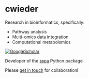 # cwieder

Research in bioinformatics, specifically:
- Pathway analysis 
- Multi-omics data integration
- Computational metabolomics

[![GoogleScholar](https://img.shields.io/badge/-Google%20Scholar-9cf?style=flat&logo=Google&logoColor=white)](https://scholar.google.com/citations?user=VEjdhzwAAAAJ&hl=en)

Developer of the [sspa](https://github.com/cwieder/py-ssPA) Python package

Please [get in touch](mailto:cw2019@ic.ac.uk) for collaboration!